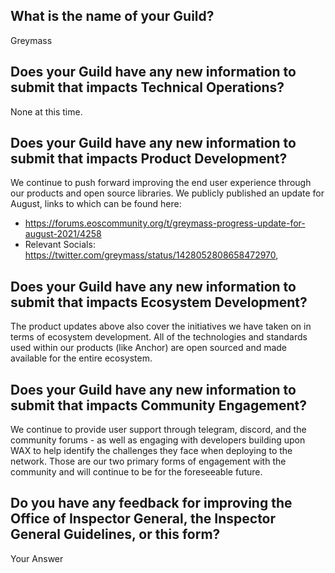 ## What is the name of your Guild?

Greymass

## Does your Guild have any new information to submit that impacts Technical Operations?

None at this time. 

## Does your Guild have any new information to submit that impacts Product Development?

We continue to push forward improving the end user experience through our products and open source libraries. We publicly published an update for August, links to which can be found here:

- https://forums.eoscommunity.org/t/greymass-progress-update-for-august-2021/4258
- Relevant Socials: https://twitter.com/greymass/status/1428052808658472970, 

## Does your Guild have any new information to submit that impacts Ecosystem Development?

The product updates above also cover the initiatives we have taken on in terms of ecosystem development. All of the technologies and standards used within our products (like Anchor) are open sourced and made available for the entire ecosystem.

## Does your Guild have any new information to submit that impacts Community Engagement?

We continue to provide user support through telegram, discord, and the community forums - as well as engaging with developers building upon WAX to help identify the challenges they face when deploying to the network. Those are our two primary forms of engagement with the community and will continue to be for the foreseeable future.

## Do you have any feedback for improving the Office of Inspector General, the Inspector General Guidelines, or this form?

Your Answer
